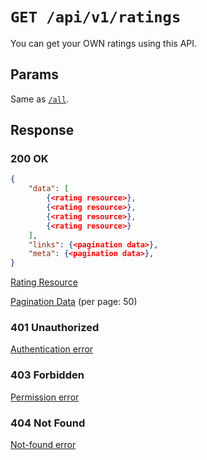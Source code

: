 # `GET /api/v1/ratings`
You can get your OWN ratings using this API.


## Params

Same as [`/all`](all.md#params).

## Response

### 200 OK

```json
{
    "data": [
        {<rating resource>},
        {<rating resource>},
        {<rating resource>},
        {<rating resource>}
    ],
    "links": {<pagination data>},
    "meta": {<pagination data>},
}
```

[Rating Resource](rating_resource.md)

[Pagination Data](../_globals/pagination-data.md) (per page: 50)

### 401 Unauthorized
[Authentication error](../_globals/authentication-errors.md)

### 403 Forbidden
[Permission error](../_globals/permission-errors.md)

### 404 Not Found
[Not-found error](../_globals/not-found-errors.md)
